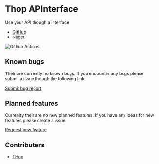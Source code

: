 # Thop APInterface
Use your API though a interface

- [GitHub](https://github.com/thopdev/THop.APInterface)
- [Nuget](https://www.nuget.org/packages/THop.APInterface/)


![Github Actions](https://img.shields.io/github/workflow/status/thopdev/THop.APInterface/GithubActions.svg?logo=github) 


## Known bugs
Their are currently no known bugs. If you encounter any bugs please submit a issue though the following link.

[Submit bug report](https://github.com/thopdev/THop.APInterface/issues/new?assignees=&labels=&template=bug_report.md&title=)

## Planned features
Currenlty their are no new planned features. If you have any ideas for new features please create a issue. 

[Request new feature](https://github.com/thopdev/THop.APInterface/issues/new?assignees=&labels=&template=feature_request.md&title=)

## Contributers
- [THop](https://github.com/thopdev)
